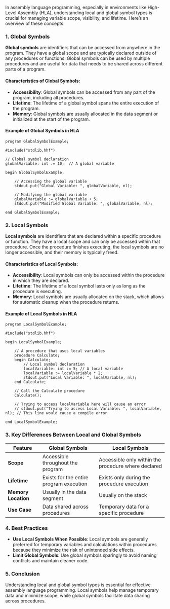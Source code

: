 In assembly language programming, especially in environments like High-Level Assembly (HLA), understanding local and global symbol types is crucial for managing variable scope, visibility, and lifetime. Here’s an overview of these concepts:

### 1. **Global Symbols**

**Global symbols** are identifiers that can be accessed from anywhere in the program. They have a global scope and are typically declared outside of any procedures or functions. Global symbols can be used by multiple procedures and are useful for data that needs to be shared across different parts of a program.

#### Characteristics of Global Symbols:
- **Accessibility**: Global symbols can be accessed from any part of the program, including all procedures.
- **Lifetime**: The lifetime of a global symbol spans the entire execution of the program.
- **Memory**: Global symbols are usually allocated in the data segment or initialized at the start of the program.

#### Example of Global Symbols in HLA

```assembly
program GlobalSymbolExample;

#include("stdlib.hhf")

// Global symbol declaration
globalVariable: int := 10;  // A global variable

begin GlobalSymbolExample;

    // Accessing the global variable
    stdout.put("Global Variable: ", globalVariable, nl);

    // Modifying the global variable
    globalVariable := globalVariable + 5;
    stdout.put("Modified Global Variable: ", globalVariable, nl);

end GlobalSymbolExample;
```

### 2. **Local Symbols**

**Local symbols** are identifiers that are declared within a specific procedure or function. They have a local scope and can only be accessed within that procedure. Once the procedure finishes executing, the local symbols are no longer accessible, and their memory is typically freed.

#### Characteristics of Local Symbols:
- **Accessibility**: Local symbols can only be accessed within the procedure in which they are declared.
- **Lifetime**: The lifetime of a local symbol lasts only as long as the procedure is executing.
- **Memory**: Local symbols are usually allocated on the stack, which allows for automatic cleanup when the procedure returns.

#### Example of Local Symbols in HLA

```assembly
program LocalSymbolExample;

#include("stdlib.hhf")

begin LocalSymbolExample;

    // A procedure that uses local variables
    procedure Calculate;
    begin Calculate;
        // Local symbol declaration
        localVariable: int := 5; // A local variable
        localVariable := localVariable * 2;
        stdout.put("Local Variable: ", localVariable, nl);
    end Calculate;

    // Call the Calculate procedure
    Calculate();

    // Trying to access localVariable here will cause an error
    // stdout.put("Trying to access Local Variable: ", localVariable, nl); // This line would cause a compile error

end LocalSymbolExample;
```

### 3. **Key Differences Between Local and Global Symbols**

| Feature             | Global Symbols               | Local Symbols             |
|---------------------|------------------------------|---------------------------|
| **Scope**           | Accessible throughout the program | Accessible only within the procedure where declared |
| **Lifetime**        | Exists for the entire program execution | Exists only during the procedure execution |
| **Memory Location** | Usually in the data segment   | Usually on the stack      |
| **Use Case**        | Data shared across procedures | Temporary data for a specific procedure |

### 4. **Best Practices**

- **Use Local Symbols When Possible**: Local symbols are generally preferred for temporary variables and calculations within procedures because they minimize the risk of unintended side effects.
- **Limit Global Symbols**: Use global symbols sparingly to avoid naming conflicts and maintain cleaner code.

### 5. **Conclusion**

Understanding local and global symbol types is essential for effective assembly language programming. Local symbols help manage temporary data and minimize scope, while global symbols facilitate data sharing across procedures.
